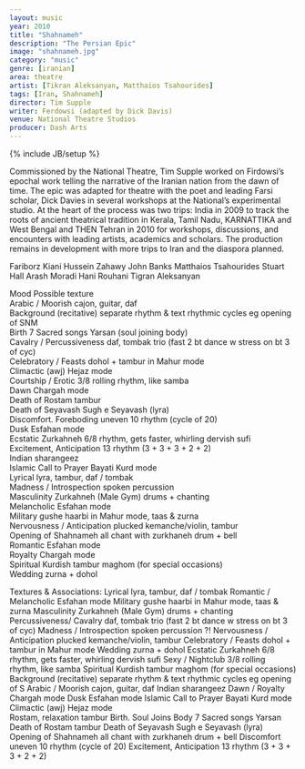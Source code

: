 ```yaml
---
layout: music
year: 2010
title: "Shahnameh"
description: "The Persian Epic"
image: "shahnameh.jpg"
category: "music"
genre: [iranian]
area: theatre
artist: [Tikran Aleksanyan, Matthaios Tsahourides]
tags: [Iran, Shahnameh]
director: Tim Supple
writer: Ferdowsi (adapted by Dick Davis)
venue: National Theatre Studios
producer: Dash Arts
---
```

{% include JB/setup %}

Commissioned by the National Theatre, Tim Supple worked on Firdowsi’s epochal work telling the narrative of the Iranian nation from the dawn of time. The epic was adapted for theatre with the poet and leading Farsi scholar, Dick Davies in several workshops at the National’s experimental studio. At the heart of the process was two trips: India in 2009 to track the roots of ancient theatrical tradition in Kerala, Tamil Nadu, KARNATTIKA and West Bengal and THEN Tehran in 2010 for workshops, discussions, and encounters with leading artists, academics and scholars. The production remains in development with more trips to Iran and the diaspora planned.

Fariborz Kiani
Hussein Zahawy
John Banks
Matthaios Tsahourides
Stuart Hall
Arash Moradi 
Hani Rouhani
Tigran Aleksanyan

Mood	Possible texture			
Arabic / Moorish	cajon, guitar, daf			
Background (recitative)	separate rhythm & text rhythmic cycles eg opening of SNM			
Birth	7 Sacred songs Yarsan (soul joining body)			
Cavalry / Percussiveness	daf, tombak trio (fast 2 bt dance w stress on bt 3 of cyc) 			
Celebratory / Feasts	dohol + tambur in Mahur mode			
Climactic (awj)	Hejaz mode			
Courtship / Erotic	3/8 rolling rhythm, like samba			
Dawn 	Chargah mode			
Death of Rostam	tambur			
Death of Seyavash	Sugh e Seyavash (lyra)			
Discomfort. Foreboding	uneven 10 rhythm (cycle of 20)			
Dusk	Esfahan mode			
Ecstatic	Zurkahneh 6/8 rhythm, gets faster, whirling dervish sufi			
Excitement, Anticipation	13 rhythm (3 + 3 + 3 + 2 + 2)			
Indian	sharangeez			
Islamic Call to Prayer	Bayati Kurd mode			
Lyrical 	lyra, tambur, daf / tombak			
Madness / Introspection	spoken percussion 			
Masculinity	Zurkahneh (Male Gym) drums + chanting			
Melancholic 	Esfahan mode			
Military	gushe haarbi in Mahur mode, taas & zurna			
Nervousness / Anticipation	plucked kemanche/violin, tambur			
Opening of Shahnameh	all chant with zurkhaneh drum + bell			
Romantic 	Esfahan mode			
Royalty	Chargah mode			
Spiritual	Kurdish tambur maghom (for special occasions)			
Wedding	zurna + dohol			


Textures & Associations:
Lyrical 			lyra, tambur, daf / tombak
 Romantic / Melancholic 	Esfahan mode
Military			gushe haarbi in Mahur mode, taas & zurna
Masculinity			Zurkahneh (Male Gym) drums + chanting
Percussiveness/ Cavalry	daf, tombak trio (fast 2 bt dance w stress on bt 3 of cyc) 
Madness / Introspection	spoken percussion ?!
Nervousness / Anticipation	plucked kemanche/violin, tambur
Celebratory / Feasts		dohol + tambur in Mahur mode
Wedding			zurna + dohol
Ecstatic	Zurkahneh 6/8 rhythm, gets faster, whirling dervish sufi
Sexy / Nightclub		3/8 rolling rhythm, like samba
Spiritual	Kurdish tambur maghom (for special occasions)
Background (recitative)	separate rhythm & text rhythmic cycles eg opening of S
Arabic / Moorish		cajon, guitar, daf
Indian				sharangeez
Dawn / Royalty		Chargah mode
Dusk				Esfahan mode
Islamic Call to Prayer	Bayati Kurd mode
Climactic (awj)		Hejaz mode	
Rostam, relaxation		tambur
Birth. Soul Joins Body		7 Sacred songs Yarsan
Death of Rostam		tambur
Death of Seyavash		Sugh e Seyavash (lyra)
Opening of Shahnameh	all chant with zurkhaneh drum + bell
Discomfort			uneven 10 rhythm (cycle of 20)
Excitement, Anticipation	13 rhythm (3 + 3 + 3 + 2 + 2)